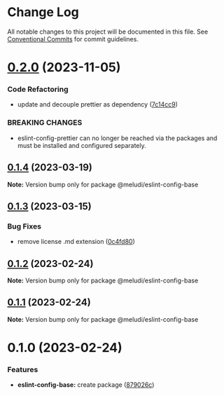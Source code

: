 # Change Log

All notable changes to this project will be documented in this file.
See [Conventional Commits](https://conventionalcommits.org) for commit guidelines.

# [0.2.0](https://github.com/meludi/eslint-config/compare/@meludi/eslint-config-base@0.1.4...@meludi/eslint-config-base@0.2.0) (2023-11-05)

### Code Refactoring

- update and decouple prettier as dependency ([7c14cc9](https://github.com/meludi/eslint-config/commit/7c14cc950989576126e73bcd9a1e67c67aa8ad54))

### BREAKING CHANGES

- eslint-config-prettier can no longer be reached via the packages and must be
  installed and configured separately.

## [0.1.4](https://github.com/meludi/eslint-config/compare/@meludi/eslint-config-base@0.1.3...@meludi/eslint-config-base@0.1.4) (2023-03-19)

**Note:** Version bump only for package @meludi/eslint-config-base

## [0.1.3](https://github.com/meludi/eslint-config/compare/@meludi/eslint-config-base@0.1.2...@meludi/eslint-config-base@0.1.3) (2023-03-15)

### Bug Fixes

- remove license .md extension ([0c4fd80](https://github.com/meludi/eslint-config/commit/0c4fd80771fe7317e53b1a243c454aa46e122577))

## [0.1.2](https://github.com/meludi/eslint-config/compare/@meludi/eslint-config-base@0.1.1...@meludi/eslint-config-base@0.1.2) (2023-02-24)

**Note:** Version bump only for package @meludi/eslint-config-base

## [0.1.1](https://github.com/meludi/eslint-config/compare/@meludi/eslint-config-base@0.1.0...@meludi/eslint-config-base@0.1.1) (2023-02-24)

**Note:** Version bump only for package @meludi/eslint-config-base

# 0.1.0 (2023-02-24)

### Features

- **eslint-config-base:** create package ([879026c](https://github.com/meludi/eslint-config/commit/879026c172df3dc10753ceb91a7424f87c08b6e3))
